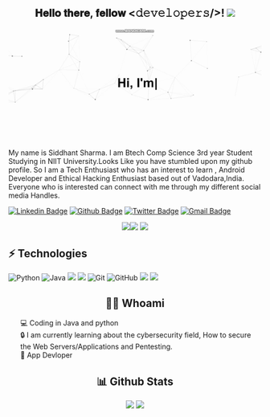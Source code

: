 <div align="center">
<h2> 𝐇𝐞𝐥𝐥𝐨 𝐭𝐡𝐞𝐫𝐞, 𝐟𝐞𝐥𝐥𝐨𝐰 <𝚍𝚎𝚟𝚎𝚕𝚘𝚙𝚎𝚛𝚜/>! <img src="https://bornlicensing.com/wp-content/uploads/2018/01/waving_hand_sign_256.gif" width="30px"></h2>
</div>

<img src="https://raw.githubusercontent.com/Siddhant025/Siddhant025/master/src/Intro.gif">

My name is Siddhant Sharma. I am Btech Comp Science 3rd year Student Studying in NIIT University.Looks Like you have stumbled upon my github profile. So I am a Tech Enthusiast who has an interest to learn , Android Developer and Ethical Hacking Enthusiast based out of Vadodara,India.
Everyone who is interested can connect with me through my different social media Handles.

[![Linkedin Badge](https://img.shields.io/badge/-SiddhantSharma-blue?style=flat-square&logo=Linkedin&logoColor=white&link=https://www.linkedin.com/in/siddhant-sharma-b7b35114b/)](https://www.linkedin.com/in/siddhant-sharma-b7b35114b/)
[![Github Badge](https://img.shields.io/badge/-SiddhantSharma-grey?style=flat-square&logo=Github&logoColor=white&link=https://github.com/Siddhant025)](https://github.com/Siddhant025)
[![Twitter Badge](https://img.shields.io/badge/-SiddhantSharma-blue?style=flat-square&logo=Twitter&logoColor=white&link=https://twitter.com/siddhan75260905)](https://twitter.com/siddhan75260905)
[![Gmail Badge](https://img.shields.io/badge/-smartsiddhant2000@gmail.com-d14836?style=flat-square&logo=Gmail&logoColor=white&link=mailto:smartsiddhant2000@gmail.com)](mailto:smartsiddhant2000@gmail.com)

<p align="center">
  <img src="https://i.giphy.com/media/LMt9638dO8dftAjtco/200.webp" width="100"><img src="https://i.giphy.com/media/KzJkzjggfGN5Py6nkT/200.webp" width="100">
<img src="https://media.giphy.com/media/98uBZTzlXMhkk/giphy.gif" width="100">
</p>

## ⚡ Technologies
![Python](https://img.shields.io/badge/-Python-black?style=flat-square&logo=Python)
![Java](https://img.shields.io/badge/-java-E34A86?style=flat-square&logo=java)
![](https://img.shields.io/badge/OS-KaliLinux-informational?style=flat&logo=linux&logoColor=white&color=2bbc8a)
![](https://img.shields.io/badge/Code-Flutter-informational?style=flat&logo=flutter&logoColor=white&color=2bbc8a)
![Git](https://img.shields.io/badge/-Git-black?style=flat-square&logo=git)
![GitHub](https://img.shields.io/badge/-GitHub-181717?style=flat-square&logo=github)
![](https://img.shields.io/badge/Tools-Metasploit-informational?style=flat&logo=monzo&logoColor=white&color=2bbc8a)
![](https://img.shields.io/badge/Tools-BurpSuite-informational?style=flat&logo=buddy&logoColor=white&color=2bbc8a)

<h2 align="center"> 👨‍💻 Whoami</h2>
<p align="center">
  <ul style="list-style-type: none;">
<li>
💻 Coding in Java and python
</li>
<li>
🔒 I am currently learning about the cybersecurity field, How to secure the Web Servers/Applications and Pentesting.
</li>
<li>
📱 App Devloper
</li>
</ul>
</p>

<h2 align="center">📊 Github Stats </h2>
<p align="center">
  <img src="https://github-readme-stats.vercel.app/api?username=Siddhant025&layout=compact&theme=radical&show_icons=true&line_height=27&&count_private=true">
  <img src="https://github-readme-stats.vercel.app/api/top-langs/?username=Siddhant025&layout=compact&theme=radical&hide=css,html">
</p>


